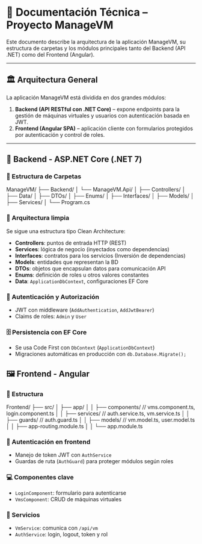 # 🧠 Documentación Técnica – Proyecto ManageVM

Este documento describe la arquitectura de la aplicación ManageVM, su estructura de carpetas y los módulos principales tanto del Backend (API .NET) como del Frontend (Angular).

---

## 🏛️ Arquitectura General

La aplicación ManageVM está dividida en dos grandes módulos:

1. **Backend (API RESTful con .NET Core)** – expone endpoints para la gestión de máquinas virtuales y usuarios con autenticación basada en JWT.
2. **Frontend (Angular SPA)** – aplicación cliente con formularios protegidos por autenticación y control de roles.

---

## 🔧 Backend - ASP.NET Core (.NET 7)

### 📁 Estructura de Carpetas

ManageVM/ 
├── Backend/ 
│ └── ManageVM.Api/ 
│ ├── Controllers/ 
│ ├── Data/ 
│ ├── DTOs/ 
│ ├── Enums/ 
│ ├── Interfaces/ 
│ ├── Models/ 
│ ├── Services/ 
│ └── Program.cs


### 🧱 Arquitectura limpia

Se sigue una estructura tipo Clean Architecture:

- **Controllers**: puntos de entrada HTTP (REST)
- **Services**: lógica de negocio (inyectados como dependencias)
- **Interfaces**: contratos para los servicios (Inversión de dependencias)
- **Models**: entidades que representan la BD
- **DTOs**: objetos que encapsulan datos para comunicación API
- **Enums**: definición de roles u otros valores constantes
- **Data**: `ApplicationDbContext`, configuraciones EF Core


### 🔐 Autenticación y Autorización

- JWT con middleware (`AddAuthentication`, `AddJwtBearer`)
- Claims de roles: `Admin` y `User`

### 🗄️ Persistencia con EF Core

- Se usa Code First con `DbContext` (`ApplicationDbContext`)
- Migraciones automáticas en producción con `db.Database.Migrate();`


## 🖼️ Frontend - Angular

### 📁 Estructura

Frontend/ 
├── src/ 
│ ├── app/ 
│ │ ├── components/ // vms.component.ts, login.component.ts 
│ │ ├── services/ // auth.service.ts, vm.service.ts 
│ │ ├── guards/ // auth.guard.ts 
│ │ ├── models/ // vm.model.ts, user.model.ts 
│ │ ├── app-routing.module.ts 
│ │ └── app.module.ts



### 🔐 Autenticación en frontend

- Manejo de token JWT con `AuthService`
- Guardas de ruta (`AuthGuard`) para proteger módulos según roles

### 💻 Componentes clave

- `LoginComponent`: formulario para autenticarse
- `VmsComponent`: CRUD de máquinas virtuales


### 📡 Servicios

- `VmService`: comunica con `/api/vm`
- `AuthService`: login, logout, token y rol
